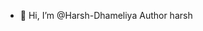 - 👋 Hi, I’m @Harsh-Dhameliya
Author harsh

<!---
Harsh-Dhameliya/Harsh-Dhameliya is a ✨ special ✨ repository because its `README.md` (this file) appears on your GitHub profile.
You can click the Preview link to take a look at your changes.
--->
